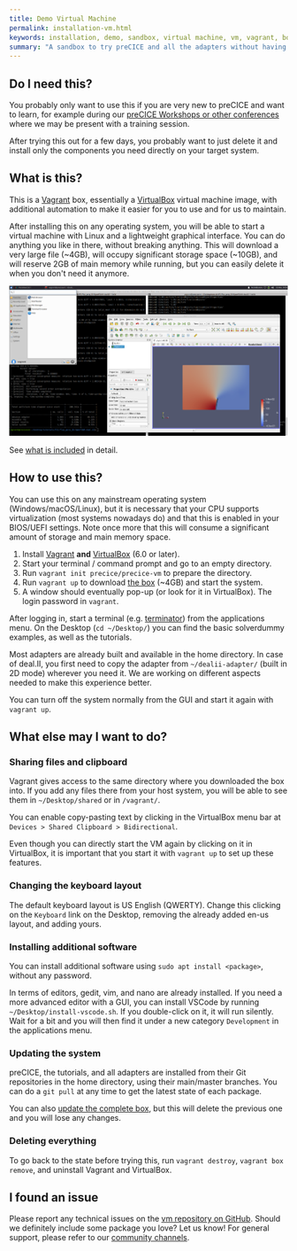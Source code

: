 ```yaml
---
title: Demo Virtual Machine
permalink: installation-vm.html
keywords: installation, demo, sandbox, virtual machine, vm, vagrant, box
summary: "A sandbox to try preCICE and all the adapters without having to install them on your system."
---
```


## Do I need this?

You probably only want to use this if you are very new to preCICE and want to learn,
for example during our [preCICE Workshops or other conferences](community.html)
where we may be present with a training session.

After trying this out for a few days, you probably want to just delete it and
install only the components you need directly on your target system.

## What is this?

This is a [Vagrant](https://www.vagrantup.com/) box, essentially a [VirtualBox](https://www.virtualbox.org/)
virtual machine image, with additional automation to make it easier for you to use and for us to maintain.

After installing this on any operating system, you will be able to start a virtual machine
with Linux and a lightweight graphical interface.
You can do anything you like in there, without breaking anything.
This will download a very large file (~4GB), will occupy significant storage space (~10GB),
and will reserve 2GB of main memory while running,
but you can easily delete it when you don't need it anymore.

![Screnshot](images/docs-installation-vm-screenshot.png)

See [what is included](https://github.com/precice/vm/blob/main/README.md#what-is-included) in detail.

## How to use this?

You can use this on any mainstream operating system (Windows/macOS/Linux),
but it is necessary that your CPU supports virtualization (most systems nowadays do)
and that this is enabled in your BIOS/UEFI settings.
Note once more that this will consume a significant amount of storage and main memory space.

1. Install [Vagrant](https://www.vagrantup.com/) **and** [VirtualBox](https://www.virtualbox.org/) (6.0 or later).
2. Start your terminal / command prompt and go to an empty directory.
3. Run `vagrant init precice/precice-vm` to prepare the directory.
4. Run `vagrant up` to download [the box](https://app.vagrantup.com/precice/boxes/precice-vm) (~4GB) and start the system.
5. A window should eventually pop-up (or look for it in VirtualBox). The login password in `vagrant`.

After logging in, start a terminal (e.g. [terminator](https://gnome-terminator.org/)) from the applications menu.
On the Desktop (`cd ~/Desktop/`) you can find the basic solverdummy examples, as well as the tutorials.

Most adapters are already built and available in the home directory.
In case of deal.II, you first need to copy the adapter from `~/dealii-adapter/` (built in 2D mode) wherever you need it.
We are working on different aspects needed to make this experience better.

You can turn off the system normally from the GUI and start it again with `vagrant up`.

## What else may I want to do?

### Sharing files and clipboard

Vagrant gives access to the same directory where you downloaded the box into.
If you add any files there from your host system, you will be able to see them in 
`~/Desktop/shared` or in `/vagrant/`.

You can enable copy-pasting text by clicking in the VirtualBox menu bar at
`Devices > Shared Clipboard > Bidirectional`.

Even though you can directly start the VM again by clicking on it in VirtualBox, it is important
that you start it with `vagrant up` to set up these features.

### Changing the keyboard layout

The default keyboard layout is US English (QWERTY).
Change this clicking on the `Keyboard` link on the Desktop,
removing the already added en-us layout, and adding yours.

### Installing additional software

You can install additional software using `sudo apt install <package>`,
without any password.

In terms of editors, gedit, vim, and nano are already installed.
If you need a more advanced editor with a GUI, you can
install VSCode by running `~/Desktop/install-vscode.sh`.
If you double-click on it, it will run silently. Wait for a bit
and you will then find it under a new category `Development`
in the applications menu.

### Updating the system

preCICE, the tutorials, and all adapters are installed from their
Git repositories in the home directory, using their main/master branches.
You can do a `git pull` at any time to get the latest state
of each package.

You can also [update the complete box](https://www.vagrantup.com/docs/cli/box#box-update),
but this will delete the previous one and you will lose any changes.

### Deleting everything

To go back to the state before trying this, run `vagrant destroy`, `vagrant box remove`,
and uninstall Vagrant and VirtualBox.

## I found an issue

Please report any technical issues on the [vm repository on GitHub](https://github.com/precice/vm).
Should we definitely include some package you love? Let us know!
For general support, please refer to our [community channels](community-channels.html).